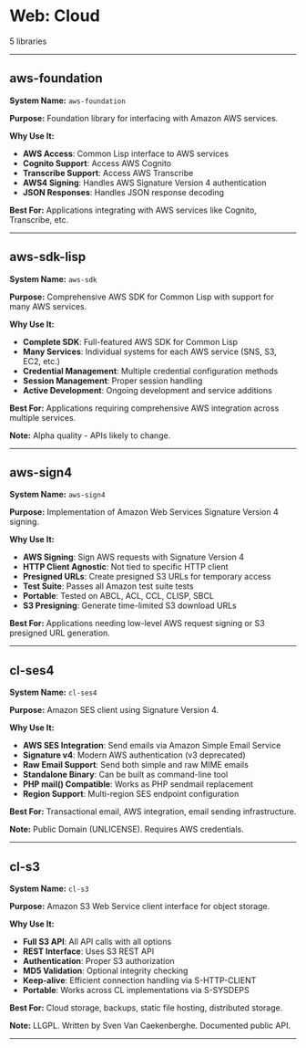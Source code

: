 # Web: Cloud

5 libraries

---

## aws-foundation

**System Name:** `aws-foundation`

**Purpose:** Foundation library for interfacing with Amazon AWS services.

**Why Use It:**
- **AWS Access**: Common Lisp interface to AWS services
- **Cognito Support**: Access AWS Cognito
- **Transcribe Support**: Access AWS Transcribe
- **AWS4 Signing**: Handles AWS Signature Version 4 authentication
- **JSON Responses**: Handles JSON response decoding

**Best For:** Applications integrating with AWS services like Cognito, Transcribe, etc.

---


## aws-sdk-lisp

**System Name:** `aws-sdk`

**Purpose:** Comprehensive AWS SDK for Common Lisp with support for many AWS services.

**Why Use It:**
- **Complete SDK**: Full-featured AWS SDK for Common Lisp
- **Many Services**: Individual systems for each AWS service (SNS, S3, EC2, etc.)
- **Credential Management**: Multiple credential configuration methods
- **Session Management**: Proper session handling
- **Active Development**: Ongoing development and service additions

**Best For:** Applications requiring comprehensive AWS integration across multiple services.

**Note:** Alpha quality - APIs likely to change.

---


## aws-sign4

**System Name:** `aws-sign4`

**Purpose:** Implementation of Amazon Web Services Signature Version 4 signing.

**Why Use It:**
- **AWS Signing**: Sign AWS requests with Signature Version 4
- **HTTP Client Agnostic**: Not tied to specific HTTP client
- **Presigned URLs**: Create presigned S3 URLs for temporary access
- **Test Suite**: Passes all Amazon test suite tests
- **Portable**: Tested on ABCL, ACL, CCL, CLISP, SBCL
- **S3 Presigning**: Generate time-limited S3 download URLs

**Best For:** Applications needing low-level AWS request signing or S3 presigned URL generation.

---


## cl-ses4

**System Name:** `cl-ses4`

**Purpose:** Amazon SES client using Signature Version 4.

**Why Use It:**
- **AWS SES Integration**: Send emails via Amazon Simple Email Service
- **Signature v4**: Modern AWS authentication (v3 deprecated)
- **Raw Email Support**: Send both simple and raw MIME emails
- **Standalone Binary**: Can be built as command-line tool
- **PHP mail() Compatible**: Works as PHP sendmail replacement
- **Region Support**: Multi-region SES endpoint configuration

**Best For:** Transactional email, AWS integration, email sending infrastructure.

**Note:** Public Domain (UNLICENSE). Requires AWS credentials.

---


## cl-s3

**System Name:** `cl-s3`

**Purpose:** Amazon S3 Web Service client interface for object storage.

**Why Use It:**
- **Full S3 API**: All API calls with all options
- **REST Interface**: Uses S3 REST API
- **Authentication**: Proper S3 authorization
- **MD5 Validation**: Optional integrity checking
- **Keep-alive**: Efficient connection handling via S-HTTP-CLIENT
- **Portable**: Works across CL implementations via S-SYSDEPS

**Best For:** Cloud storage, backups, static file hosting, distributed storage.

**Note:** LLGPL. Written by Sven Van Caekenberghe. Documented public API.

---


